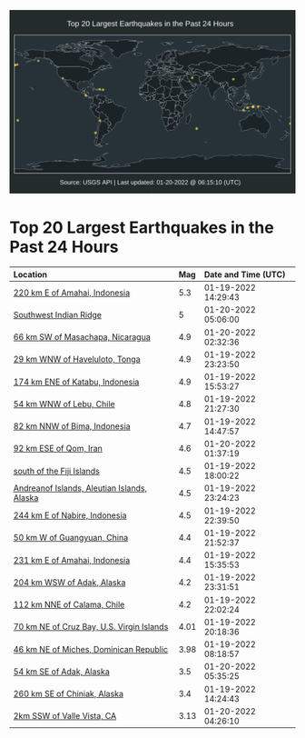 ![Map](./map.png)

# Top 20 Largest Earthquakes in the Past 24 Hours

| Location | Mag | Date and Time (UTC) |
|:---|:---|:---|
| [220 km E of Amahai, Indonesia](https://earthquake.usgs.gov/earthquakes/eventpage/us7000gd5g) | 5.3 | 01-19-2022 14:29:43 |
| [Southwest Indian Ridge](https://earthquake.usgs.gov/earthquakes/eventpage/us7000gdfb) | 5 | 01-20-2022 05:06:00 |
| [66 km SW of Masachapa, Nicaragua](https://earthquake.usgs.gov/earthquakes/eventpage/us7000gdeb) | 4.9 | 01-20-2022 02:32:36 |
| [29 km WNW of Haveluloto, Tonga](https://earthquake.usgs.gov/earthquakes/eventpage/us7000gdcz) | 4.9 | 01-19-2022 23:23:50 |
| [174 km ENE of Katabu, Indonesia](https://earthquake.usgs.gov/earthquakes/eventpage/us7000gd5y) | 4.9 | 01-19-2022 15:53:27 |
| [54 km WNW of Lebu, Chile](https://earthquake.usgs.gov/earthquakes/eventpage/us7000gdbn) | 4.8 | 01-19-2022 21:27:30 |
| [82 km NNW of Bima, Indonesia](https://earthquake.usgs.gov/earthquakes/eventpage/us7000gd5p) | 4.7 | 01-19-2022 14:47:57 |
| [92 km ESE of Qom, Iran](https://earthquake.usgs.gov/earthquakes/eventpage/us7000gde3) | 4.6 | 01-20-2022 01:37:19 |
| [south of the Fiji Islands](https://earthquake.usgs.gov/earthquakes/eventpage/us7000gd8b) | 4.5 | 01-19-2022 18:00:22 |
| [Andreanof Islands, Aleutian Islands, Alaska](https://earthquake.usgs.gov/earthquakes/eventpage/us7000gdcx) | 4.5 | 01-19-2022 23:24:23 |
| [244 km E of Nabire, Indonesia](https://earthquake.usgs.gov/earthquakes/eventpage/us7000gdck) | 4.5 | 01-19-2022 22:39:50 |
| [50 km W of Guangyuan, China](https://earthquake.usgs.gov/earthquakes/eventpage/us7000gdcd) | 4.4 | 01-19-2022 21:52:37 |
| [231 km E of Amahai, Indonesia](https://earthquake.usgs.gov/earthquakes/eventpage/us7000gd5w) | 4.4 | 01-19-2022 15:35:53 |
| [204 km WSW of Adak, Alaska](https://earthquake.usgs.gov/earthquakes/eventpage/us7000gddn) | 4.2 | 01-19-2022 23:31:51 |
| [112 km NNE of Calama, Chile](https://earthquake.usgs.gov/earthquakes/eventpage/us7000gdc4) | 4.2 | 01-19-2022 22:02:24 |
| [70 km NE of Cruz Bay, U.S. Virgin Islands](https://earthquake.usgs.gov/earthquakes/eventpage/pr2022019009) | 4.01 | 01-19-2022 20:18:36 |
| [46 km NE of Miches, Dominican Republic](https://earthquake.usgs.gov/earthquakes/eventpage/pr2022019006) | 3.98 | 01-19-2022 08:18:57 |
| [54 km SE of Adak, Alaska](https://earthquake.usgs.gov/earthquakes/eventpage/ak022x5xnul) | 3.5 | 01-20-2022 05:35:25 |
| [260 km SE of Chiniak, Alaska](https://earthquake.usgs.gov/earthquakes/eventpage/ak022vnowcd) | 3.4 | 01-19-2022 14:24:43 |
| [2km SSW of Valle Vista, CA](https://earthquake.usgs.gov/earthquakes/eventpage/ci39917799) | 3.13 | 01-20-2022 04:26:10 |
